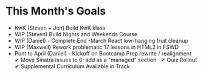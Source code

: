 # This Month's Goals

* KwK (Steven + Jen) Build KwK klass   
* WIP (Steven) Build Nights and Weekends Course   
* WIP (Daniel) - Complete End -March React low-hanging fruit cleanup   
* WIP (Maxwell) Rework problematic 17 lessons in HTML2 in FSWD   
* Punt to April (Daniel) - Kickoff on Bootcamp Prep rewrite / realignment  
✔ Move Sinatra issues to 0; add as a "managed" section   
✔ Quiz Rollout  
✔ Supplemental Curriculum Available in Track  
